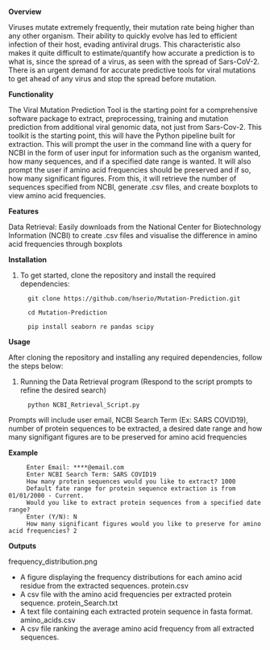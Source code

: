 **Overview**

Viruses mutate extremely frequently, their mutation rate being higher than any other organism. Their ability to quickly evolve has led to efficient infection of their host, evading antiviral drugs. This characteristic also makes it quite difficult to estimate/quantify how accurate a prediction is to what is, since the spread of a virus, as seen with the spread of Sars-CoV-2. There is an urgent demand for accurate predictive tools for viral mutations to get ahead of any virus and stop the spread before mutation.

**Functionality**

The Viral Mutation Prediction Tool is the starting point for a comprehensive software package to extract, preprocessing, training and mutation prediction from additional viral genomic data, not just from Sars-Cov-2. This toolkit is the starting point, this will have the Python pipeline built for extraction. This will prompt the user in the command line with a query for NCBI in the form of user input for information such as the organism wanted, how many sequences, and if a specified date range is wanted. It will also prompt the user if amino acid frequencies should be preserved and if so, how many significant figures. From this, it will retrieve the number of sequences specified from NCBI, generate .csv files, and create boxplots to view amino acid frequencies. 

**Features**

Data Retrieval: Easily downloads from the National Center for Biotechnology Information (NCBI) to create .csv files and visualise the difference in amino acid frequencies through boxplots 

**Installation**

1) To get started, clone the repository and install the required dependencies:

         git clone https://github.com/hserio/Mutation-Prediction.git

         cd Mutation-Prediction

         pip install seaborn re pandas scipy

**Usage**

After cloning the repository and installing any required dependencies, follow the steps below:

1) Running the Data Retrieval program (Respond to the script prompts to refine the desired search)

         python NCBI_Retrieval_Script.py
   
Prompts will include user email, NCBI Search Term (Ex: SARS COVID19), number of protein sequences to be extracted, a desired date range and how many signifigant figures are to be preserved for amino acid frequencies

**Example**

         Enter Email: ****@email.com
         Enter NCBI Search Term: SARS COVID19
         How many protein sequences would you like to extract? 1000
         Default fate range for protein sequence extraction is from 01/01/2000 - Current.
         Would you like to extract protein sequences from a specified date range?
         Enter (Y/N): N
         How many significant figures would you like to preserve for amino acid frequencies? 2

**Outputs**

frequency_distribution.png 
- A figure displaying the frequency distributions for each amino acid residue from the extracted sequences. 
protein.csv
- A csv file with the amino acid frequencies per extracted protein sequence.
protein_Search.txt
- A text file containing each extracted protein sequence in fasta format.
amino_acids.csv
- A csv file ranking the average amino acid frequency from all extracted sequences.
